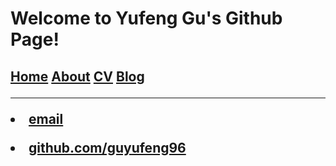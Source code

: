 <h1>Welcome to Yufeng Gu's Github Page!
</h1>
<h2>
<div style="flot:left;"><a href="/">Home</a>
<a href="/about">About</a>
<a href="/cv">CV</a>
<a href="/blog">Blog</a>

----------------------------------------------------------------------------------------------------------
  <li><a href="mailto:guyf96@qq.com">email</a></li></p>
  <li><a href="https://github.com/guyufeng96">github.com/guyufeng96</a></li></p>
